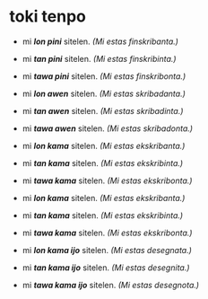 # toki tenpo

* mi ***lon pini*** sitelen. *(Mi estas finskribanta.)*
 * mi ***tan pini*** sitelen. *(Mi estas finskribinta.)*
 * mi ***tawa pini*** sitelen. *(Mi estas finskribonta.)*
* mi ***lon awen*** sitelen. *(Mi estas skribadanta.)*
 * mi ***tan awen*** sitelen. *(Mi estas skribadinta.)*
 * mi ***tawa awen*** sitelen. *(Mi estas skribadonta.)*
* mi ***lon kama*** sitelen. *(Mi estas ekskribanta.)*
 * mi ***tan kama*** sitelen. *(Mi estas ekskribinta.)*
 * mi ***tawa kama*** sitelen. *(Mi estas ekskribonta.)*
* mi ***lon kama*** sitelen. *(Mi estas ekskribanta.)*
 * mi ***tan kama*** sitelen. *(Mi estas ekskribinta.)*
 * mi ***tawa kama*** sitelen. *(Mi estas ekskribonta.)*

* mi ***lon kama ijo*** sitelen. *(Mi estas desegnata.)*
 * mi ***tan kama ijo*** sitelen. *(Mi estas desegnita.)*
 * mi ***tawa kama ijo*** sitelen. *(Mi estas desegnota.)*

